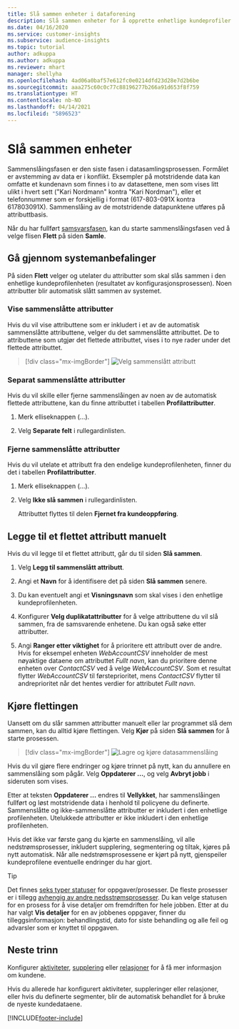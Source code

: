 ```yaml
---
title: Slå sammen enheter i dataforening
description: Slå sammen enheter for å opprette enhetlige kundeprofiler.
ms.date: 04/16/2020
ms.service: customer-insights
ms.subservice: audience-insights
ms.topic: tutorial
author: adkuppa
ms.author: adkuppa
ms.reviewer: mhart
manager: shellyha
ms.openlocfilehash: 4ad06a0baf57e612fc0e0214dfd23d28e7d2b6be
ms.sourcegitcommit: aaa275c60c0c77c88196277b266a91d653f8f759
ms.translationtype: HT
ms.contentlocale: nb-NO
ms.lasthandoff: 04/14/2021
ms.locfileid: "5896523"
---
```

# <a name="merge-entities"></a>Slå sammen enheter

Sammenslåingsfasen er den siste fasen i datasamlingsprosessen. Formålet er avstemming av data er i konflikt. Eksempler på motstridende data kan omfatte et kundenavn som finnes i to av datasettene, men som vises litt ulikt i hvert sett ("Kari Nordmann" kontra "Kari Nordman"), eller et telefonnummer som er forskjellig i format (617-803-091X kontra 617803091X). Sammenslåing av de motstridende datapunktene utføres på attributtbasis.

Når du har fullført [samsvarsfasen](match-entities.md), kan du starte sammenslåingsfasen ved å velge flisen **Flett** på siden **Samle**.

## <a name="review-system-recommendations"></a>Gå gjennom systemanbefalinger

På siden **Flett** velger og utelater du attributter som skal slås sammen i den enhetlige kundeprofilenheten (resultatet av konfigurasjonsprosessen). Noen attributter blir automatisk slått sammen av systemet.

### <a name="view-merged-attributes"></a>Vise sammenslåtte attributter

Hvis du vil vise attributtene som er inkludert i et av de automatisk sammenslåtte attributtene, velger du det sammenslåtte attributtet. De to attributtene som utgjør det flettede attributtet, vises i to nye rader under det flettede attributtet.

> [!div class="mx-imgBorder"]
> ![Velg sammenslått attributt](media/configure-data-merge-profile-attributes.png "Velge sammenslått attributt")

### <a name="separate-merged-attributes"></a>Separat sammenslåtte attributter

Hvis du vil skille eller fjerne sammenslåingen av noen av de automatisk flettede attributtene, kan du finne attributtet i tabellen **Profilattributter**.

1. Merk elliseknappen (...).
  
2. Velg **Separate felt** i rullegardinlisten.

### <a name="remove-merged-attributes"></a>Fjerne sammenslåtte attributter

Hvis du vil utelate et attributt fra den endelige kundeprofilenheten, finner du det i tabellen **Profilattributter**.

1. Merk elliseknappen (...).
  
2. Velg **Ikke slå sammen** i rullegardinlisten.

   Attributtet flyttes til delen **Fjernet fra kundeoppføring**.

## <a name="manually-add-a-merged-attribute"></a>Legge til et flettet attributt manuelt

Hvis du vil legge til et flettet attributt, går du til siden **Slå sammen**.

1. Velg **Legg til sammenslått attributt**.

2. Angi et **Navn** for å identifisere det på siden **Slå sammen** senere.

3. Du kan eventuelt angi et **Visningsnavn** som skal vises i den enhetlige kundeprofilenheten.

4. Konfigurer **Velg duplikatattributter** for å velge attributtene du vil slå sammen, fra de samsvarende enhetene. Du kan også søke etter attributter.

5. Angi **Ranger etter viktighet** for å prioritere ett attributt over de andre. Hvis for eksempel enheten *WebAccountCSV* inneholder de mest nøyaktige dataene om attributtet *Fullt navn*, kan du prioritere denne enheten over *ContactCSV* ved å velge *WebAccountCSV*. Som et resultat flytter *WebAccountCSV* til førsteprioritet, mens *ContactCSV* flytter til andreprioritet når det hentes verdier for attributet *Fullt navn*.

## <a name="run-your-merge"></a>Kjøre flettingen

Uansett om du slår sammen attributter manuelt eller lar programmet slå dem sammen, kan du alltid kjøre flettingen. Velg **Kjør** på siden **Slå sammen** for å starte prosessen.

> [!div class="mx-imgBorder"]
> ![Lagre og kjøre datasammenslåing](media/configure-data-merge-save-run.png "Lagre og kjøre datasammenslåing")

Hvis du vil gjøre flere endringer og kjøre trinnet på nytt, kan du annullere en sammenslåing som pågår. Velg **Oppdaterer ...**, og velg **Avbryt jobb** i sideruten som vises.

Etter at teksten **Oppdaterer ...** endres til **Vellykket**, har sammenslåingen fullført og løst motstridende data i henhold til policyene du definerte. Sammenslåtte og ikke-sammenslåtte attributter er inkludert i den enhetlige profilenheten. Utelukkede attributter er ikke inkludert i den enhetlige profilenheten.

Hvis det ikke var første gang du kjørte en sammenslåing, vil alle nedstrømsprosesser, inkludert supplering, segmentering og tiltak, kjøres på nytt automatisk. Når alle nedstrømsprosessene er kjørt på nytt, gjenspeiler kundeprofilene eventuelle endringer du har gjort.

> [!TIP]
> Det finnes [seks typer statuser](system.md#status-types) for oppgaver/prosesser. De fleste prosesser er i tillegg [avhengig av andre nedsstrømsprosesser](system.md#refresh-policies). Du kan velge statusen for en prosess for å vise detaljer om fremdriften for hele jobben. Etter at du har valgt **Vis detaljer** for en av jobbenes oppgaver, finner du tilleggsinformasjon: behandlingstid, dato for siste behandling og alle feil og advarsler som er knyttet til oppgaven.

## <a name="next-step"></a>Neste trinn

Konfigurer [aktiviteter](activities.md), [supplering](enrichment-hub.md) eller [relasjoner](relationships.md) for å få mer informasjon om kundene.

Hvis du allerede har konfigurert aktiviteter, suppleringer eller relasjoner, eller hvis du definerte segmenter, blir de automatisk behandlet for å bruke de nyeste kundedataene.




[!INCLUDE[footer-include](../includes/footer-banner.md)]